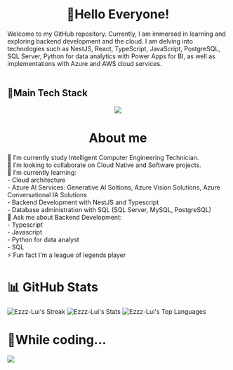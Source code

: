 <h1 align="center">👋Hello Everyone!</h1>
Welcome to my GitHub repository. Currently, I am immersed in learning and exploring backend development and the cloud. I am delving into technologies such as NestJS, React, TypeScript, JavaScript, PostgreSQL, SQL Server, Python for data analytics with Power Apps for BI, as well as implementations with Azure and AWS cloud services.
<br></br>
<h2 align="left">🚀Main Tech Stack</h2>
<p align="center">
  <a href="https://skillicons.dev">
    <img src="https://skillicons.dev/icons?i=ts,js,python,react,astro,graphql,postgres,nest,nodejs,express,azure,gitlab,aws"/>
  </a>
</p>

<h1 align="center">About me</h1>
🔭 I’m currently study Intelligent Computer Engineering Technician.<br>👯 I’m looking to collaborate on Cloud Native and Software projects.<br>🌱 I’m currently learning:<br>       - Cloud architecture<br> - Azure AI Services: Generative AI Soltions, Azure Vision Solutions, Azure Conversational IA Solutions<br>       - Backend Development with NestJS and Typescript<br>       - Database administration with SQL (SQL Server, MySQL, PostgreSQL)<br>💬 Ask me about Backend Development:<br>        - Typescript<br>        - Javascript<br>        - Python for data analyst<br>        - SQL<br>⚡ Fun fact I'm a league of legends player


# 📊 GitHub Stats
![Ezzz-Lui's Streak](https://github-readme-streak-stats.herokuapp.com/?user=Ezzz-Lui&theme=gotham&hide_border=false)
![Ezzz-Lui's Stats](https://github-readme-stats.vercel.app/api?username=Ezzz-Lui&theme=gotham&show_icons=true&hide_border=false&count_private=true)
![Ezzz-Lui's Top Languages](https://github-readme-stats.vercel.app/api/top-langs/?username=Ezzz-Lui&hide=css&theme=gotham&show_icons=true&hide_border=false&layout=compact)

# 🎵While coding...
<img src="https://spotify-github-profile.kittinanx.com/api/view.svg?uid=31utu5wegdlp5aawfenema4jec4y&cover_image=true&theme=default&show_offline=true&background_color=121212&interchange=true"></img>
